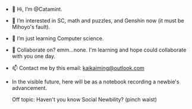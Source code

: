 - 👋 Hi, I’m @Catamint.
- 👀 I’m interested in SC, math and puzzles, and Genshin now (it must be Mihoyo's fault).
- 🌱 I’m just learning Computer science.
- 💞️ Collaborate on? emm...none. I'm learning and hope could collaborate with you one day.
- 📫 Contact me by this email: kaikaiming@outlook.com
- In the visible future, here will be as a notebook recording a newbie's advancement. 

   Off topic: Haven't you know Social Newbility? (pinch waist)

<!---
Catamint/Catamint is a ✨ special ✨ repository because its `README.md` (this file) appears on your GitHub profile.
You can click the Preview link to take a look at your changes.
--->
